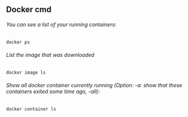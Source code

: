 ## Docker cmd

###### You can see a list of your running containers:
``docker ps``

###### List the image that was downloaded
``docker image ls``

###### Show all docker container currently running (Option: -a: show that these containers exited some time ago, -all):
``docker container ls``